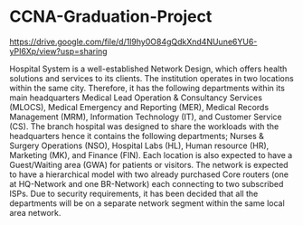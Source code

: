 # CCNA-Graduation-Project

https://drive.google.com/file/d/1l9hy0O84gQdkXnd4NUune6YU6-yPI6Xp/view?usp=sharing

Hospital System is a well-established Network Design, which offers 
health solutions and services to its clients. The institution operates in 
two locations within the same city. Therefore, it has the following 
departments within its main headquarters Medical Lead Operation & 
Consultancy Services (MLOCS), Medical Emergency and Reporting 
(MER), Medical Records Management (MRM), Information Technology 
(IT), and Customer Service (CS). The branch hospital was designed to 
share the workloads with the headquarters hence it contains the 
following departments; Nurses & Surgery Operations (NSO), Hospital 
Labs (HL), Human resource (HR), Marketing (MK), and Finance (FIN). 
Each location is also expected to have a Guest/Waiting area (GWA) for 
patients or visitors. 
The network is expected to have a hierarchical model with two already 
purchased Core routers (one at HQ-Network and one BR-Network) each 
connecting to two subscribed ISPs. Due to security requirements, it has 
been decided that all the departments will be on a separate network 
segment within the same local area network. 

